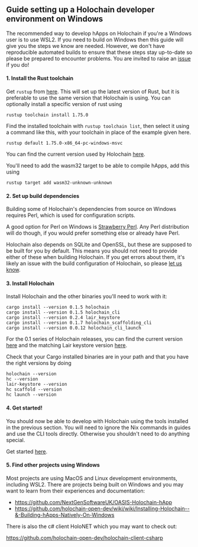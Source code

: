 ## Guide setting up a Holochain developer environment on Windows

The recommended way to develop hApps on Holochain if you're a Windows user is to use WSL2. If you need to build on Windows
then this guide will give you the steps we know are needed. However, we don't have reproducible automated builds to ensure
that these steps stay up-to-date so please be prepared to encounter problems. You are invited to raise an 
[issue](https://github.com/holochain/holochain/issues/new?assignees=&labels=&projects=&template=bug_report.md&title=%5BBUG%5D) 
if you do!

#### 1. Install the Rust toolchain

Get `rustup` from [here](https://www.rust-lang.org/tools/install). This will set up the latest version of Rust, but it is 
preferable to use the same version that Holochain is using. You can optionally install a specific version of rust using

```shell
rustup toolchain install 1.75.0
```

Find the installed toolchain with `rustup toolchain list`, then select it using a command like this, with your toolchain 
in place of the example given here.

```shell
rustup default 1.75.0-x86_64-pc-windows-msvc
```

You can find the current version used by Holochain [here](https://github.com/holochain/holochain/blob/develop/nix/modules/holochain.nix#L8).

You'll need to add the wasm32 target to be able to compile hApps, add this using

```
rustup target add wasm32-unknown-unknown
```

#### 2. Set up build dependencies

Building some of Holochain's dependencies from source on Windows requires Perl, which is used for configuration scripts.

A good option for Perl on Windows is [Strawberry Perl](https://strawberryperl.com/). Any Perl distribution will do though,
if you would prefer something else or already have Perl.

Holochain also depends on SQLite and OpenSSL, but these are supposed to be built for you by default. This means you should 
not need to provide either of these when building Holochain. If you get errors about them, it's likely an issue with the 
build configuration of Holochain, so please [let us know](https://github.com/holochain/holochain/issues/new?assignees=&labels=&projects=&template=bug_report.md&title=%5BBUG%5D).

#### 3. Install Holochain 

Install Holochain and the other binaries you'll need to work with it:

```shell
cargo install --version 0.1.5 holochain
cargo install --version 0.1.5 holochain_cli
cargo install --version 0.2.4 lair_keystore
cargo install --version 0.1.7 holochain_scaffolding_cli
cargo install --version 0.0.12 holochain_cli_launch
```

For the 0.1 series of Holochain releases, you can find the current version [here](https://github.com/holochain/holochain/blob/develop/versions/0_1/flake.nix#L5)
and the matching Lair keystore version [here](https://github.com/holochain/holochain/blob/develop/versions/0_1/flake.nix#L10).

Check that your Cargo installed binaries are in your path and that you have the right versions by doing

```shell
holochain --version
hc --version
lair-keystore --version
hc scaffold --version
hc launch --version
```

#### 4. Get started!

You should now be able to develop with Holochain using the tools installed in the previous section. You will need to ignore
the Nix commands in guides and use the CLI tools directly. Otherwise you shouldn't need to do anything special.

Get started [here](https://developer.holochain.org/get-building/).

#### 5. Find other projects using Windows

Most projects are using MacOS and Linux development environments, including WSL2. There are projects being built on Windows 
and you may want to learn from their experiences and documentation:

- https://github.com/NextGenSoftwareUK/OASIS-Holochain-hApp
- https://github.com/holochain-open-dev/wiki/wiki/Installing-Holochain--&-Building-hApps-Natively-On-Windows

There is also the c# client HoloNET which you may want to check out:

https://github.com/holochain-open-dev/holochain-client-csharp

